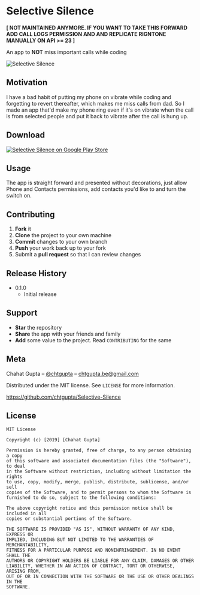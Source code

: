 # Selective Silence

**[ NOT MAINTAINED ANYMORE. IF YOU WANT TO TAKE THIS FORWARD ADD CALL LOGS PERMISSION AND AND REPLICATE RIGNTONE MANUALLY ON API >= 23 ]**

An app to **NOT** miss important calls while coding

![Selective Silence](https://i.ibb.co/LvdMwRB/screenshot-github.png)

## Motivation

I have a bad habit of putting my phone on vibrate while coding and forgetting to revert thereafter, which makes me miss calls from dad. So I made an app that'd make my phone ring even if it's on vibrate when the call is from selected people and put it back to vibrate after the call is hung up.

## Download

<a href="https://play.google.com/store/apps/details?id=chtgupta.selectivesilence">![Selective Silence on Google Play Store](https://i.ibb.co/FnDzKTy/google-play-badge.png)</a>

## Usage

The app is straight forward and presented without decorations, just allow Phone and Contacts permissions, add contacts you'd like to and turn the switch on.

## Contributing

1. **Fork** it
2. **Clone** the project to your own machine
3. **Commit** changes to your own branch
4. **Push** your work back up to your fork
5. Submit a **pull request** so that I can review changes


## Release History

* 0.1.0
	* Initial release

## Support

* **Star** the repository
* **Share** the app with your friends and family
* **Add** some value to the project. Read ``CONTRIBUTING`` for the same


## Meta

Chahat Gupta – [@chtgupta](https://chtgupta.github.io) – chtgupta.be@gmail.com

Distributed under the MIT license. See ``LICENSE`` for more information.

https://github.com/chtgupta/Selective-Silence

## License

    MIT License

    Copyright (c) [2019] [Chahat Gupta]

    Permission is hereby granted, free of charge, to any person obtaining a copy
    of this software and associated documentation files (the "Software"), to deal
    in the Software without restriction, including without limitation the rights
    to use, copy, modify, merge, publish, distribute, sublicense, and/or sell
    copies of the Software, and to permit persons to whom the Software is
    furnished to do so, subject to the following conditions:

    The above copyright notice and this permission notice shall be included in all
    copies or substantial portions of the Software.

    THE SOFTWARE IS PROVIDED "AS IS", WITHOUT WARRANTY OF ANY KIND, EXPRESS OR
    IMPLIED, INCLUDING BUT NOT LIMITED TO THE WARRANTIES OF MERCHANTABILITY,
    FITNESS FOR A PARTICULAR PURPOSE AND NONINFRINGEMENT. IN NO EVENT SHALL THE
    AUTHORS OR COPYRIGHT HOLDERS BE LIABLE FOR ANY CLAIM, DAMAGES OR OTHER
    LIABILITY, WHETHER IN AN ACTION OF CONTRACT, TORT OR OTHERWISE, ARISING FROM,
    OUT OF OR IN CONNECTION WITH THE SOFTWARE OR THE USE OR OTHER DEALINGS IN THE
    SOFTWARE.


